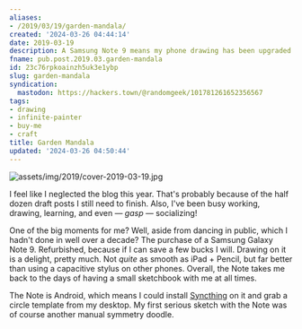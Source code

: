```yaml
---
aliases:
- /2019/03/19/garden-mandala/
created: '2024-03-26 04:44:14'
date: 2019-03-19
description: A Samsung Note 9 means my phone drawing has been upgraded.
fname: pub.post.2019.03.garden-mandala
id: 23c76rpkoainzh5uk3e1ybp
slug: garden-mandala
syndication:
  mastodon: https://hackers.town/@randomgeek/101781261652356567
tags:
- drawing
- infinite-painter
- buy-me
- craft
title: Garden Mandala
updated: '2024-03-26 04:50:44'
---
```


![assets/img/2019/cover-2019-03-19.jpg](assets/img/2019/cover-2019-03-19.jpg)

I feel like I neglected the blog this year. That's probably because of the half dozen draft posts I still need to finish. Also, I've been busy working, drawing, learning, and even — *gasp* — socializing!

One of the big moments for me? Well, aside from dancing in public, which I hadn't done in well over a decade? The purchase of a Samsung Galaxy Note 9. Refurbished, because if I can save a few bucks I will. Drawing on it is a delight, pretty much. Not *quite* as smooth as iPad + Pencil, but far better than using a capacitive stylus on other phones. Overall, the Note takes me back to the days of having a small sketchbook with me at all times.

The Note is Android, which means I could install [Syncthing](https://syncthing.net/) on it and grab a circle template from my desktop. My first serious sketch with the Note was of course another manual symmetry doodle.